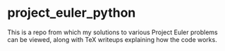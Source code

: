 # project_euler_python

This is a repo from which my solutions to various Project Euler problems can be viewed, along with TeX writeups explaining how the code works.
